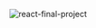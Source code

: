 ![react-final-project](https://github.com/user-attachments/assets/fa0a6520-2acc-47b2-be6b-1125575d9ddb)
